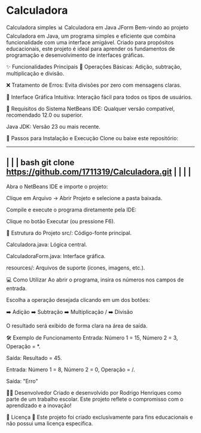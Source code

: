 # Calculadora
 Calculadora simples 
📊 Calculadora em Java JForm Bem-vindo ao projeto Calculadora em Java, um programa simples e eficiente que combina funcionalidade com uma interface amigável. Criado para propósitos educacionais, este projeto é ideal para aprender os fundamentos de programação e desenvolvimento de interfaces gráficas.

✨ Funcionalidades Principais 🧮 Operações Básicas: Adição, subtração, multiplicação e divisão.

❌ Tratamento de Erros: Evita divisões por zero com mensagens claras.

🎨 Interface Gráfica Intuitiva: Interação fácil para todos os tipos de usuários.

🔧 Requisitos do Sistema NetBeans IDE: Qualquer versão compatível, recomendado 12.0 ou superior.

Java JDK: Versão 23 ou mais recente.

🚀 Passos para Instalação e Execução Clone ou baixe este repositório:

---------------------------------------------------------------------------
|                                                                         |
| bash git clone https://github.com/1711319/Calculadora.git |             |
|                                                                         |
---------------------------------------------------------------------------

Abra o NetBeans IDE e importe o projeto:

Clique em Arquivo -> Abrir Projeto e selecione a pasta baixada.

Compile e execute o programa diretamente pela IDE:

Clique no botão Executar (ou pressione F6).

📂 Estrutura do Projeto src/: Código-fonte principal.

Calculadora.java: Lógica central.

CalculadoraForm.java: Interface gráfica.

resources/: Arquivos de suporte (ícones, imagens, etc.).

💻 Como Utilizar Ao abrir o programa, insira os números nos campos de entrada.

Escolha a operação desejada clicando em um dos botões:

➡️ Adição
➡️ Subtração
➡️ Multiplicação
/ ➡️ Divisão

O resultado será exibido de forma clara na área de saída.

🛠️ Exemplo de Funcionamento Entrada: Número 1 = 15, Número 2 = 3, Operação = *.

Saída: Resultado = 45.

Entrada: Número 1 = 8, Número 2 = 0, Operação = /.

Saída: "Erro"

👨‍💻 Desenvolvedor Criado e desenvolvido por Rodrigo Henriques como parte de um trabalho escolar. Este projeto reflete o compromisso com o aprendizado e a inovação!

📜 Licença 🚫 Este projeto foi criado exclusivamente para fins educacionais e não possui uma licença específica.
